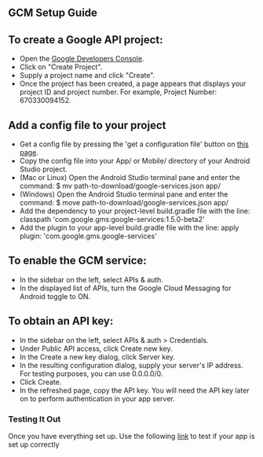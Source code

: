 GCM Setup Guide
-------------------------------
## To create a Google API project:
  * Open the [Google Developers Console](https://cloud.google.com/console).
  * Click on "Create Project".
  * Supply a project name and click "Create".
  * Once the project has been created, a page appears that displays your project ID and project number. For example, Project Number: 670330094152.

## Add a config file to your project
  * Get a config file by pressing the 'get a configuration file' button on [this page](https://developers.google.com/cloud-messaging/android/client?configured=false).
  * Copy the config file into your App/ or Mobile/ directory of your Android Studio project.
  * (Mac or Linux) Open the Android Studio terminal pane and enter the command: $ mv path-to-download/google-services.json app/
  * (Windows) Open the Android Studio terminal pane and enter the command: $ move path-to-download/google-services.json app/
  * Add the dependency to your project-level build.gradle file with the line: classpath 'com.google.gms:google-services:1.5.0-beta2'
  * Add the plugin to your app-level build.gradle file with the line: apply plugin: 'com.google.gms.google-services'

## To enable the GCM service:
  * In the sidebar on the left, select APIs & auth.
  * In the displayed list of APIs, turn the Google Cloud Messaging for Android toggle to ON.

## To obtain an API key:
  * In the sidebar on the left, select APIs & auth > Credentials.
  * Under Public API access, click Create new key.
  * In the Create a new key dialog, click Server key.
  * In the resulting configuration dialog, supply your server's IP address. For testing purposes, you can use 0.0.0.0/0.
  * Click Create.
  * In the refreshed page, copy the API key. You will need the API key later on to perform authentication in your app server.
  
### Testing It Out
Once you have everything set up. Use the following [link](http://udacity.github.io/Advanced_Android_Development/) to test if your app is set up correctly 